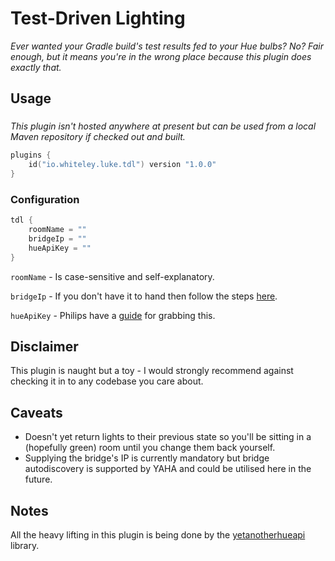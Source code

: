 # Test-Driven Lighting
*Ever wanted your Gradle build's test results fed to your Hue bulbs? No? Fair enough, but it means you're in the wrong place because this plugin does exactly that.*

## Usage

### 
*This plugin isn't hosted anywhere at present but can be used from a local Maven repository if checked out and built.*
```kotlin
plugins {
	id("io.whiteley.luke.tdl") version "1.0.0"
}
```

### Configuration
```kotlin
tdl {
	roomName = ""
	bridgeIp = ""
	hueApiKey = ""
}
```

`roomName` - Is case-sensitive and self-explanatory.

`bridgeIp` - If you don't have it to hand then follow the steps [here](https://huetips.com/help/how-to-find-my-bridge-ip-address/).

`hueApiKey` - Philips have a [guide](https://developers.meethue.com/develop/get-started-2/) for grabbing this.

## Disclaimer
This plugin is naught but a toy - I would strongly recommend against checking it in to any codebase you care about.

## Caveats
* Doesn't yet return lights to their previous state so you'll be sitting in a (hopefully green) room until you change them back yourself.
* Supplying the bridge's IP is currently mandatory but bridge autodiscovery is supported by YAHA and could be utilised here in the future.

## Notes
All the heavy lifting in this plugin is being done by the [yetanotherhueapi](https://github.com/ZeroOne3010/yetanotherhueapi) library.